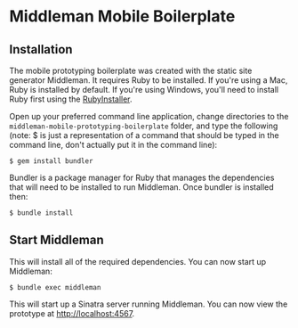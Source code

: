 # Middleman Mobile Boilerplate

## Installation

The mobile prototyping boilerplate was created with the static site generator Middleman. It requires Ruby to be installed. If you're using a Mac, Ruby is installed by default. If you're using Windows, you'll need to install Ruby first using the [RubyInstaller](http://rubyinstaller.org/).

Open up your preferred command line application, change directories to the `middleman-mobile-prototyping-boilerplate` folder, and type the following (note: $ is just a representation of a command that should be typed in the command line, don't actually put it in the command line):

	$ gem install bundler

Bundler is a package manager for Ruby that manages the dependencies that will need to be installed to run Middleman. Once bundler is installed then:

	$ bundle install

## Start Middleman

This will install all of the required dependencies. You can now start up Middleman:

	$ bundle exec middleman

This will start up a Sinatra server running Middleman. You can now view the prototype at [http://localhost:4567](http://localhost:4567).